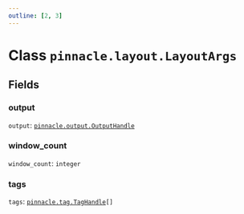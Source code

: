 ```yaml
---
outline: [2, 3]
---
```


# Class `pinnacle.layout.LayoutArgs`




## Fields

### output

`output`: <code><a href="/lua-reference/0.1.0-alpha.1/classes/pinnacle.output.OutputHandle">pinnacle.output.OutputHandle</a></code>



### window_count

`window_count`: <code>integer</code>



### tags

`tags`: <code><a href="/lua-reference/0.1.0-alpha.1/classes/pinnacle.tag.TagHandle">pinnacle.tag.TagHandle</a>[]</code>




